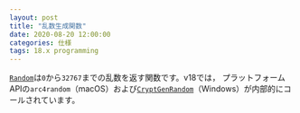 ```yaml
---
layout: post
title: "乱数生成関数"
date: 2020-08-20 12:00:00
categories: 仕様
tags: 18.x programming
---
```


[``Random``](https://doc.4d.com/4Dv18/4D/18/Random.301-4504384.ja.html)は``0``から``32767``までの乱数を返す関数です。v18では，
プラットフォームAPIの``arc4random``（macOS）および[``CryptGenRandom``](https://docs.microsoft.com/ja-jp/windows/win32/api/wincrypt/nf-wincrypt-cryptgenrandom?redirectedfrom=MSDN)（Windows）が内部的にコールされています。
